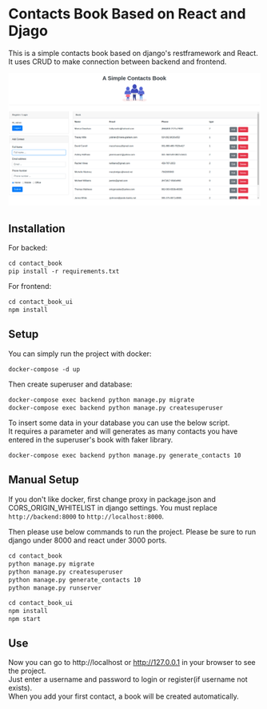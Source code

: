 # Contacts Book Based on React and Djago
This is a simple contacts book based on django's restframework and React. It uses CRUD to make connection between backend and frontend.

![sample image](https://github.com/mohammadnassiri/SimpleContactBook/blob/master/sample_image.png)

## Installation
For backed:
```
cd contact_book
pip install -r requirements.txt
```

For frontend:
```
cd contact_book_ui
npm install
```


## Setup
You can simply run the project with docker:
```
docker-compose -d up
```
Then create superuser and database:
```
docker-compose exec backend python manage.py migrate
docker-compose exec backend python manage.py createsuperuser
```

To insert some data in your database you can use the below script.  
It requires a parameter and will generates as many contacts you have entered in the superuser's book with faker library.
```
docker-compose exec backend python manage.py generate_contacts 10
```
## Manual Setup
If you don't like docker, first change proxy in package.json and CORS_ORIGIN_WHITELIST in django settings. You must replace ```http://backend:8000``` to ```http://localhost:8000```.

Then please use below commands to run the project. Please be sure to run django under 8000 and react under 3000 ports.
```
cd contact_book
python manage.py migrate
python manage.py createsuperuser
python manage.py generate_contacts 10
python manage.py runserver
```
```
cd contact_book_ui
npm install
npm start
```

## Use
Now you can go to http://localhost or http://127.0.0.1 in your browser to see the project.  
Just enter a username and password to login or register(if username not exists).  
When you add your first contact, a book will be created automatically.